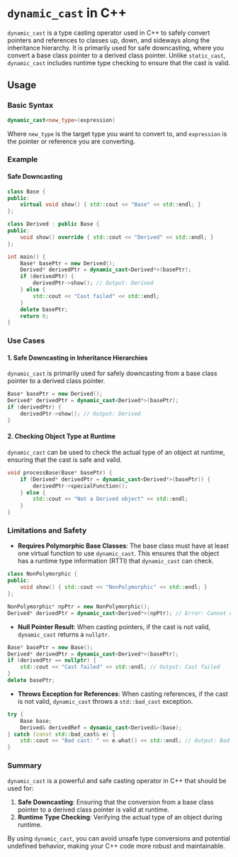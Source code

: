 # `dynamic_cast` in C++

`dynamic_cast` is a type casting operator used in C++ to safely convert pointers and references to classes up, down, and sideways along the inheritance hierarchy. It is primarily used for safe downcasting, where you convert a base class pointer to a derived class pointer. Unlike `static_cast`, `dynamic_cast` includes runtime type checking to ensure that the cast is valid.

## Usage

### Basic Syntax

```cpp
dynamic_cast<new_type>(expression)
```

Where `new_type` is the target type you want to convert to, and `expression` is the pointer or reference you are converting.

### Example

#### Safe Downcasting

```cpp
class Base {
public:
    virtual void show() { std::cout << "Base" << std::endl; }
};

class Derived : public Base {
public:
    void show() override { std::cout << "Derived" << std::endl; }
};

int main() {
    Base* basePtr = new Derived();
    Derived* derivedPtr = dynamic_cast<Derived*>(basePtr);
    if (derivedPtr) {
        derivedPtr->show(); // Output: Derived
    } else {
        std::cout << "Cast failed" << std::endl;
    }
    delete basePtr;
    return 0;
}
```

### Use Cases

#### 1. Safe Downcasting in Inheritance Hierarchies

`dynamic_cast` is primarily used for safely downcasting from a base class pointer to a derived class pointer.

```cpp
Base* basePtr = new Derived();
Derived* derivedPtr = dynamic_cast<Derived*>(basePtr);
if (derivedPtr) {
    derivedPtr->show(); // Output: Derived
}
```

#### 2. Checking Object Type at Runtime

`dynamic_cast` can be used to check the actual type of an object at runtime, ensuring that the cast is safe and valid.

```cpp
void processBase(Base* basePtr) {
    if (Derived* derivedPtr = dynamic_cast<Derived*>(basePtr)) {
        derivedPtr->specialFunction();
    } else {
        std::cout << "Not a Derived object" << std::endl;
    }
}
```

### Limitations and Safety

- **Requires Polymorphic Base Classes**: The base class must have at least one virtual function to use `dynamic_cast`. This ensures that the object has a runtime type information (RTTI) that `dynamic_cast` can check.

```cpp
class NonPolymorphic {
public:
    void show() { std::cout << "NonPolymorphic" << std::endl; }
};

NonPolymorphic* npPtr = new NonPolymorphic();
Derived* derivedPtr = dynamic_cast<Derived*>(npPtr); // Error: Cannot dynamic_cast 'npPtr' (of type 'class NonPolymorphic*') to type 'class Derived*' (target is not pointer or reference to a polymorphic type)
```

- **Null Pointer Result**: When casting pointers, if the cast is not valid, `dynamic_cast` returns a `nullptr`.

```cpp
Base* basePtr = new Base();
Derived* derivedPtr = dynamic_cast<Derived*>(basePtr);
if (derivedPtr == nullptr) {
    std::cout << "Cast failed" << std::endl; // Output: Cast failed
}
delete basePtr;
```

- **Throws Exception for References**: When casting references, if the cast is not valid, `dynamic_cast` throws a `std::bad_cast` exception.

```cpp
try {
    Base base;
    Derived& derivedRef = dynamic_cast<Derived&>(base);
} catch (const std::bad_cast& e) {
    std::cout << "Bad cast: " << e.what() << std::endl; // Output: Bad cast: std::bad_cast
}
```

### Summary

`dynamic_cast` is a powerful and safe casting operator in C++ that should be used for:

1. **Safe Downcasting**: Ensuring that the conversion from a base class pointer to a derived class pointer is valid at runtime.
2. **Runtime Type Checking**: Verifying the actual type of an object during runtime.

By using `dynamic_cast`, you can avoid unsafe type conversions and potential undefined behavior, making your C++ code more robust and maintainable.